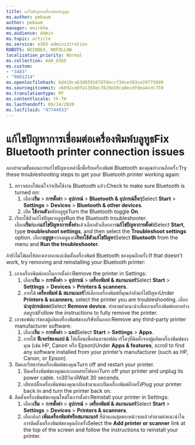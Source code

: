 ```yaml
---
title: แก้ไขปัญหาเครื่องพิมพ์บลูทูธ
ms.author: pebaum
author: pebaum
manager: mnirkhe
ms.audience: Admin
ms.topic: article
ms.service: o365-administration
ROBOTS: NOINDEX, NOFOLLOW
localization_priority: Normal
ms.collection: Adm_O365
ms.custom:
- "3483"
- "9001214"
ms.openlocfilehash: bd419ca63d659167d7deccf34ce303ce29775099
ms.sourcegitcommit: c6692ce0fa1358ec3529e59ca0ecdfdea4cdc759
ms.translationtype: MT
ms.contentlocale: th-TH
ms.lasthandoff: 09/14/2020
ms.locfileid: "47744933"
---
```

# <a name="fix-bluetooth-printer-connection-issues"></a><span data-ttu-id="ef55b-102">แก้ไขปัญหาการเชื่อมต่อเครื่องพิมพ์บลูทูธ</span><span class="sxs-lookup"><span data-stu-id="ef55b-102">Fix Bluetooth printer connection issues</span></span>

<span data-ttu-id="ef55b-103">ลองทำตามขั้นตอนการแก้ไขปัญหาเหล่านี้เพื่อรับเครื่องพิมพ์ Bluetooth ของคุณทำงานอีกครั้ง:</span><span class="sxs-lookup"><span data-stu-id="ef55b-103">Try these troubleshooting steps to get your Bluetooth printer working again:</span></span>


1. <span data-ttu-id="ef55b-104">ตรวจสอบให้แน่ใจว่าเปิดใช้งาน Bluetooth แล้ว:</span><span class="sxs-lookup"><span data-stu-id="ef55b-104">Check to make sure Bluetooth is turned on:</span></span>
    1. <span data-ttu-id="ef55b-105">เลือก**เริ่ม**  >  **การตั้งค่า**  >  **อุปกรณ์**  >  **Bluetooth & อุปกรณ์อื่นๆ**</span><span class="sxs-lookup"><span data-stu-id="ef55b-105">Select **Start** > **Settings** > **Devices** > **Bluetooth & other devices**.</span></span>
    2. <span data-ttu-id="ef55b-106">เปิด **ใช้งานตัว**สลับบลูทูธ</span><span class="sxs-lookup"><span data-stu-id="ef55b-106">Turn the Bluetooth toggle **On**.</span></span>
2. <span data-ttu-id="ef55b-107">เรียกใช้ตัวแก้ไขปัญหาบลูทูธ</span><span class="sxs-lookup"><span data-stu-id="ef55b-107">Run the Bluetooth troubleshooter.</span></span> <br>
    <span data-ttu-id="ef55b-108">เลือก**เริ่ม**พิมพ์**แก้ไขปัญหาการตั้งค่า**แล้วเลือกตัวเลือกการ**แก้ไขปัญหาการตั้งค่า**</span><span class="sxs-lookup"><span data-stu-id="ef55b-108">Select **Start**, type **troubleshoot settings**, and then select the **Troubleshoot settings** option.</span></span> <span data-ttu-id="ef55b-109">เลือก**บลูทูธ**จากเมนูและ**เรียกใช้ตัวแก้ไขปัญหา**</span><span class="sxs-lookup"><span data-stu-id="ef55b-109">Select **Bluetooth** from the menu and **Run the troubleshooter**.</span></span>

<span data-ttu-id="ef55b-110">ถ้ายังไม่ได้ผลให้ลองเอาออกและติดตั้งเครื่องพิมพ์ Bluetooth ของคุณอีกครั้ง:</span><span class="sxs-lookup"><span data-stu-id="ef55b-110">If that doesn't work, try removing and reinstalling your Bluetooth printer:</span></span>

1. <span data-ttu-id="ef55b-111">เอาเครื่องพิมพ์ออกในการตั้งค่า:</span><span class="sxs-lookup"><span data-stu-id="ef55b-111">Remove the printer in Settings:</span></span>
    1. <span data-ttu-id="ef55b-112">เลือก**เริ่ม**  >  **การตั้งค่า**  >  **อุปกรณ์**  >  **เครื่องพิมพ์ & สแกนเนอร์**</span><span class="sxs-lookup"><span data-stu-id="ef55b-112">Select **Start** > **Settings** > **Devices** > **Printers & scanners**.</span></span>
    2. <span data-ttu-id="ef55b-113">ภายใต้ **เครื่องพิมพ์ & สแกนเนอร์**ให้เลือกเครื่องพิมพ์ที่คุณกำลังแก้ไขปัญหา</span><span class="sxs-lookup"><span data-stu-id="ef55b-113">Under **Printers & scanners**, select the printer you are troubleshooting.</span></span> <span data-ttu-id="ef55b-114">เลือก**นำอุปกรณ์ออก**</span><span class="sxs-lookup"><span data-stu-id="ef55b-114">Select **Remove device**.</span></span> <span data-ttu-id="ef55b-115">ทำตามคำแนะนำเพื่อเอาเครื่องพิมพ์ออกอย่างสมบูรณ์</span><span class="sxs-lookup"><span data-stu-id="ef55b-115">Follow the instructions to fully remove the printer.</span></span>
2. <span data-ttu-id="ef55b-116">เอาซอฟต์แวร์ของผู้ผลิตเครื่องพิมพ์ของบริษัทอื่นออก:</span><span class="sxs-lookup"><span data-stu-id="ef55b-116">Remove any third-party printer manufacturer software:</span></span>
    1. <span data-ttu-id="ef55b-117">เลือก**เริ่ม**  >  **การตั้งค่า**  >  **แอป**</span><span class="sxs-lookup"><span data-stu-id="ef55b-117">Select **Start** > **Settings** > **Apps**.</span></span>
    2. <span data-ttu-id="ef55b-118">ภายใต้ **ฟีเจอร์ของแอป &** ให้เลื่อนเพื่อค้นหาซอฟต์แวร์ใดๆที่ติดตั้งจากผู้ผลิตเครื่องพิมพ์ของคุณ (เช่น HP, Canon หรือ Epson)</span><span class="sxs-lookup"><span data-stu-id="ef55b-118">Under **Apps & features**, scroll to find any software installed from your printer’s manufacturer (such as HP, Canon, or Epson).</span></span>
3. <span data-ttu-id="ef55b-119">ปิดและรีสตาร์ตเครื่องพิมพ์ของคุณ</span><span class="sxs-lookup"><span data-stu-id="ef55b-119">Turn off and restart your printer.</span></span>
   1. <span data-ttu-id="ef55b-120">ปิดเครื่องพิมพ์ของคุณและถอดสายไฟออก</span><span class="sxs-lookup"><span data-stu-id="ef55b-120">Turn off your printer and unplug its power cable.</span></span> <span data-ttu-id="ef55b-121">รอ30วินาที</span><span class="sxs-lookup"><span data-stu-id="ef55b-121">Wait 30 seconds.</span></span> 
   2. <span data-ttu-id="ef55b-122">เสียบปลั๊กเครื่องพิมพ์ของคุณกลับเข้ามาและเปิดเครื่องพิมพ์อีกครั้ง</span><span class="sxs-lookup"><span data-stu-id="ef55b-122">Plug your printer back in and turn the printer back on.</span></span>
4. <span data-ttu-id="ef55b-123">ติดตั้งเครื่องพิมพ์ของคุณใหม่ในการตั้งค่า:</span><span class="sxs-lookup"><span data-stu-id="ef55b-123">Reinstall your printer in Settings:</span></span>
    1. <span data-ttu-id="ef55b-124">เลือก**เริ่ม**  >  **การตั้งค่า**  >  **อุปกรณ์**  >  **เครื่องพิมพ์ & สแกนเนอร์**</span><span class="sxs-lookup"><span data-stu-id="ef55b-124">Select **Start** > **Settings** > **Devices** > **Printers & scanners**.</span></span>
    2. <span data-ttu-id="ef55b-125">เลือกลิงก์ **เพิ่มเครื่องพิมพ์หรือสแกนเนอร์** ที่ด้านบนสุดของหน้าจอแล้วทำตามคำแนะนำในการติดตั้งเครื่องพิมพ์ของคุณอีกครั้ง</span><span class="sxs-lookup"><span data-stu-id="ef55b-125">Select the **Add printer or scanner** link at the top of the screen and follow the instructions to reinstall your printer.</span></span>
